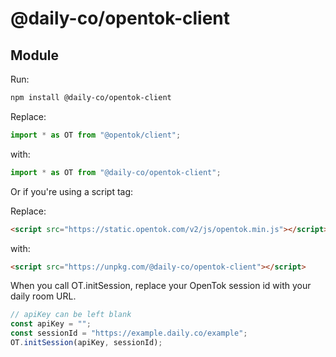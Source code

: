 # @daily-co/opentok-client

## Module

Run:

```bash
npm install @daily-co/opentok-client
```

Replace:

```typescript
import * as OT from "@opentok/client";
```

with:

```typescript
import * as OT from "@daily-co/opentok-client";
```

Or if you're using a script tag:

Replace:

```html
<script src="https://static.opentok.com/v2/js/opentok.min.js"></script>
```

with:

```html
<script src="https://unpkg.com/@daily-co/opentok-client"></script>
```

When you call OT.initSession, replace your OpenTok session id with your daily room URL.

```typescript
// apiKey can be left blank
const apiKey = "";
const sessionId = "https://example.daily.co/example";
OT.initSession(apiKey, sessionId);
```
